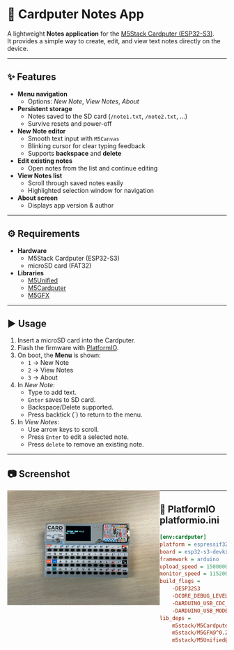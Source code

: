 # 📝 Cardputer Notes App

A lightweight **Notes application** for the [M5Stack Cardputer (ESP32-S3)](https://shop.m5stack.com/products/m5stack-cardputer-kit-w-m5stamps3).  
It provides a simple way to create, edit, and view text notes directly on the device.

---

## ✨ Features
- **Menu navigation**
  - Options: *New Note*, *View Notes*, *About*
- **Persistent storage**
  - Notes saved to the SD card (`/note1.txt`, `/note2.txt`, …)  
  - Survive resets and power-off
- **New Note editor**
  - Smooth text input with `M5Canvas`
  - Blinking cursor for clear typing feedback
  - Supports **backspace** and **delete**
- **Edit existing notes**
  - Open notes from the list and continue editing
- **View Notes list**
  - Scroll through saved notes easily
  - Highlighted selection window for navigation
- **About screen**
  - Displays app version & author

---

## ⚙️ Requirements
- **Hardware**
  - M5Stack Cardputer (ESP32-S3)
  - microSD card (FAT32)
- **Libraries**
  - [M5Unified](https://github.com/m5stack/M5Unified)  
  - [M5Cardputer](https://github.com/m5stack/M5Cardputer)  
  - [M5GFX](https://github.com/m5stack/M5GFX)  

---

## ▶️ Usage
1. Insert a microSD card into the Cardputer.  
2. Flash the firmware with [PlatformIO](https://platformio.org/).  
3. On boot, the **Menu** is shown:
   - `1` → New Note  
   - `2` → View Notes  
   - `3` → About  
4. In *New Note*:
   - Type to add text.  
   - `Enter` saves to SD card.  
   - Backspace/Delete supported.  
   - Press backtick (\`) to return to the menu.
5. In *View Notes*:
   - Use arrow keys to scroll.  
   - Press `Enter` to edit a selected note.
   - Press `delete` to remove an existing note.

---

## 📷 Screenshot
<img src="photos/notes1.jpeg" alt="Cardputer Notes App" width="350" align="left" />

---


## 📂 PlatformIO platformio.ini

```ini
[env:cardputer]
platform = espressif32
board = esp32-s3-devkitc-1
framework = arduino
upload_speed = 1500000
monitor_speed = 115200
build_flags = 
    -DESP32S3
    -DCORE_DEBUG_LEVEL=5
    -DARDUINO_USB_CDC_ON_BOOT=1
    -DARDUINO_USB_MODE=1
lib_deps = 
    m5stack/M5Cardputer@^1.0.3
    m5stack/M5GFX@^0.2.9
    m5stack/M5Unified@^0.2.7
